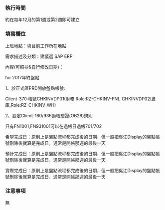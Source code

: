 
### 執行時間

約在每年12月的第1週或第2週即可建立

### 填寫欄位

上班地點：填目前工作所在地點

需求描述及分類：建議選 SAP ERP

內容(可照抄&自行修改日期)：

for 2017年終盤點

1、於正式區PRD開放盤點帳號:

Client-370:帳號CHKINVDP01(財務,Role:RZ-CHKINV-FN), CHKINVDP02(倉庫,Role:RZ-CHKINV-WH)

2、設定Client-160/936過帳驗證(OB28)規則

只有FN1001,FN931001可以在過帳日過帳701/702

希望完成日：原則上是盤點流程都完成後的日期，但一般把吳江Display的盤點帳號刪除後就算是完成日，通常是開帳那週的最後一天

預計完成日：原則上是盤點流程都完成後的日期，但一般把吳江Display的盤點帳號刪除後就算是完成日，通常是開帳那週的最後一天

實際完成日：原則上是盤點流程都完成後的日期，但一般把吳江Display的盤點帳號刪除後就算是完成日，通常是開帳那週的最後一天

### 注意事項
  
無
